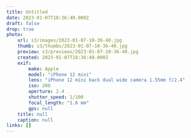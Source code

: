 ```yaml
---
title: Untitled
date: 2023-01-07T18:36:40.000Z
draft: false
drop: true
photo:
    url: s3/images/2023-01-07-10-36-40.jpg
    thumb: s3/thumbs/2023-01-07-10-36-40.jpg
    preview: s3/previews/2023-01-07-10-36-40.jpg
    created: 2023-01-07T18:36:40.000Z
    exif:
        make: Apple
        model: "iPhone 12 mini"
        lens: "iPhone 12 mini back dual wide camera 1.55mm f/2.4"
        iso: 200
        aperture: 2.4
        shutter_speed: 1/100
        focal_length: "1.6 mm"
        gps: null
    title: null
    caption: null
links: []
---
```

